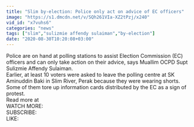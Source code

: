```yaml
---
title: "Slim by-election: Police only act on advice of EC officers"
image: "https://s1.dmcdn.net/v/SQh261VIa-XZ2tPzj/x240"
vid_id: "x7vuhs6"
categories: "news"
tags: ["slim","sulizmie affendy sulaiman","by-election"]
date: "2020-08-30T10:20:08+03:00"
---
```

Police are on hand at polling stations to assist Election Commission (EC) officers and can only take action on their advice, says Muallim OCPD Supt Sulizmie Affendy Sulaiman.  <br>Earlier, at least 10 voters were asked to leave the polling centre at SK Aminuddin Baki in Slim River, Perak  because they were wearing shorts.  <br>Some of them tore up information cards distributed by the EC as a sign of protest.  <br>Read more at   <br>WATCH MORE:   <br>SUBSCRIBE:   <br>LIKE: 
